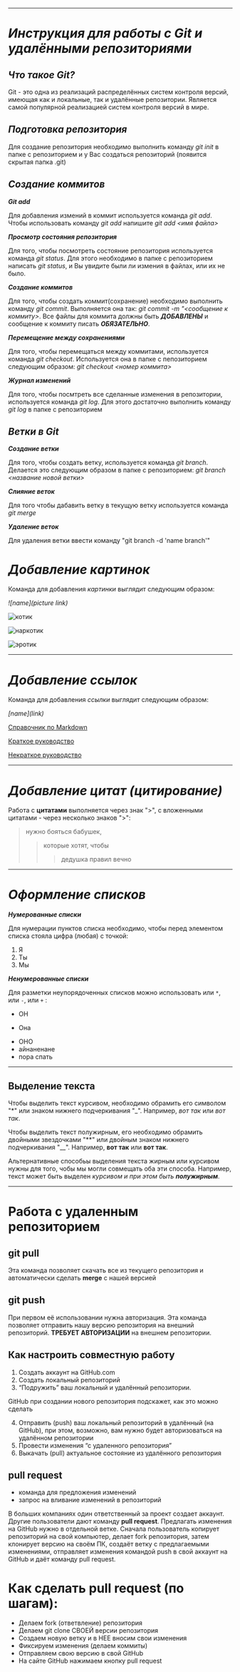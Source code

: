 ***
# *Инструкция для работы с Git и удалёнными репозиториями* 

## *Что такое Git?*

Git - это одна из реализаций распределённых систем контроля версий, имеющая как и локальные, так и удалённые репозитории. Является самой популярной реализацией систем контроля версий в мире.

## *Подготовка репозитория*

Для создание репозитория необходимо выполнить команду *git init*  в папке с репозиторием и у Вас создаться репозиторий (появится скрытая папка .git)

## *Создание коммитов*

***Git add***

Для добавления измений в коммит используется команда *git add*. Чтобы использовать команду *git add* напишите *git add <имя файла>*

***Просмотр состояния репозитория***

Для того, чтобы посмотреть состояние репозитория используется команда *git status*. Для этого необходимо в папке с репозиторием написать *git status*, и Вы увидите были ли измения в файлах, или их не было.

***Создание коммитов***

Для того, чтобы создать коммит(сохранение) необходимо выполнить команду *git commit*. Выполняется она так: *git commit -m "<сообщение к коммиту>*. Все файлы для коммита должны быть ***ДОБАВЛЕНЫ*** и сообщение к коммиту писать ***ОБЯЗАТЕЛЬНО***.

***Перемещение между сохранениями***

Для того, чтобы перемещаться между коммитами, используется команда *git checkout*. Используется она в папке с пепозиторием следующим образом: *git checkout <номер коммита>*

***Журнал изменений***

Для того, чтобы посмтреть все сделанные изменения в репозитории, используется команда *git log*. Для этого достаточно выполнить команду *git log* в папке с репозиторием

## *Ветки в Git*

***Создание ветки***

Для того, чтобы создать ветку, используется команда *git branch*. Делается это следующим образом в папке с репозиторием: *git branch <название новой ветки>*

***Слияние веток***

Для того чтобы дабавить ветку в текущую ветку используется команда *git merge <name branch>*

***Удаление веток***

Для удаления ветки ввести команду "git branch -d 'name branch'"

# *Добавление картинок*
Команда для добавления *картинки* выглядит следующим образом:

*![name](picture link)*


 ![котик](https://cdn-st1.rtr-vesti.ru/vh/pictures/xw/325/539/2.jpg)

 ![наркотик](https://www.interfax.ru/ftproot/textphotos/2018/10/17/mar700.jpg)

 ![эротик](https://cameralabs.org/media/k2/items/cache/51840c4d9c8568a0c03f165c21c0c78d_L.jpg)

***
 # *Добавление ссылок*

Команда для добавления *ссылки* выглядит следующим образом:

 *\[name]\(link)*

 [Справочник по Markdown](https://docs.microsoft.com/ru-ru/contribute/markdown-reference)

 [Краткое руководство](https://paulradzkov.com/2014/markdown_cheatsheet/)

 [Некраткое руководство](https://texterra.ru/blog/ischerpyvayushchaya-shpargalka-po-sintaksisu-razmetki-markdown-na-zametku-avtoram-veb-razrabotchikam.html)
***
 # *Добавление цитат (цитирование)*

 Работа с **цитатами** выполняется через знак ">", с вложенными цитатами - через несколько знаков ">":

 >нужно бояться бабушек,
 >>которые хотят, чтобы
 >>>дедушка правил вечно

***
 # *Оформление списков*

***Нумерованные списки***

Для нумерации пунктов списка необходимо, чтобы перед элементом списка стояла цифра (любая) с точкой:

 1. Я
 2. Ты
 3. Мы

***Ненумерованные списки***


Для разметки неупорядоченных списков можно использовать или `*`, или `-`, или `+` :

 * ОН
 - Она
 + ОНО
 + айнаненане
 + пора спать
 ___
 

## Выделение текста
Чтобы выделить текст курсивом, необходимо обрамить его символом "*" или знаком нижнего подчеркивания "_".
Например, *вот так* или _вот так_.

Чтобы выделить текст полужирным, его необходимо обрамить двойными звездочками "**" или двойным знаком нижнего подчеркивания "__".
Например, **вот так** или __вот так__.

Альтернативные способьы выделения текста жирным или курсивом нужны для того, чобы мы могли совмещать оба эти способа. Например, текст может быть выделен *курсивом и при этом  быть __полужирным__*.

 ***
# Работа с удаленным репозиторием

## git pull
Эта команда позволяет скачать все из текущего репозитория и автоматически сделать **merge** с нашей версией

## git push
При первом её использовании нужна авторизация.
Эта команда позволяет отправить нашу версию репозитория на внешний репозиторий. **ТРЕБУЕТ АВТОРИЗАЦИИ** на внешнем репозитории.

## Как настроить совместную работу

1. Создать аккаунт на GitHub.com
2. Создать локальный репозиторий
3. “Подружить” ваш локальный и удалённый репозитории. 
    
GitHub при создании нового репозитория подскажет, как это можно сделать
    
4. Отправить (push) ваш локальный репозиторий в удалённый (на GitHub), при этом, возможно, вам нужно будет авторизоваться на удалённом репозитории
5. Провести изменения “с удаленного репозитория”
6. Выкачать (pull) актуальное состояние из удалённого репозитория

## pull request

- команда для предложения изменений 
- запрос на вливание изменений в репозиторий

В больших компаниях один ответственный за проект создает аккаунт. Другие пользователи дают команду **pull request**. Предлагать изменения на GitHub нужно в отдельной ветке. 
Сначала пользователь копирует репозиторий на свой компьютер, делает fork репозитория, затем клонирует версию на своём ПК, создаёт ветку с предлагаемыми изменениями, отправляет изменения командой push в свой аккаунт на GitHub и даёт команду pull request.

 # Как сделать pull request (по шагам):

- Делаем fork (ответвление) репозитория
- Делаем git clone СВОЕЙ версии репозитория
- Создаем новую ветку и в НЕЕ вносим свои изменения
- Фиксируем изменения (делаем коммиты)
- Отправляем свою версию в свой GitHub
- На сайте GitHub нажимаем кнопку pull request
